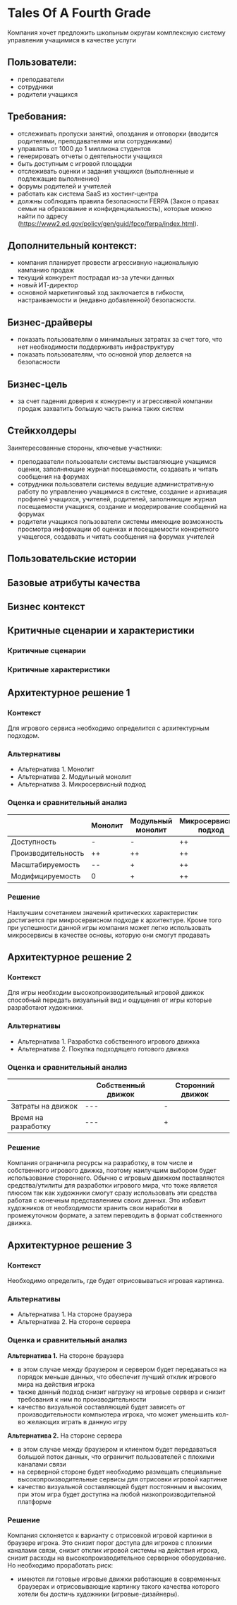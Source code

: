 

# Tales Of A Fourth Grade

Компания хочет предложить школьным округам комплексную систему управления учащимися в качестве услуги

## Пользователи: 
- преподаватели
- сотрудники 
- родители учащихся

## Требования:
- отслеживать пропуски занятий, опоздания и отговорки (вводится родителями, преподавателями или сотрудниками)
- управлять от 1000 до 1 миллиона студентов
- генерировать отчеты о деятельности учащихся
- быть доступным с игровой площадки
- отслеживать оценки и задания учащихся (выполненные и подлежащие выполнению)
- форумы родителей и учителей
- работать как система SaaS из хостинг-центра
- должны соблюдать правила безопасности FERPA (Закон о правах семьи на образование и конфиденциальность), которые можно найти по адресу (https://www2.ed.gov/policy/gen/guid/fpco/ferpa/index.html).
 
## Дополнительный контекст:
- компания планирует провести агрессивную национальную кампанию продаж
- текущий конкурент пострадал из-за утечки данных
- новый ИТ-директор
- основной маркетинговый ход заключается в гибкости, настраиваемости и (недавно добавленной) безопасности.

## Бизнес-драйверы
- показать пользователям о минимальных затратах за счет того, что нет необходимости поддерживать инфраструктуру
- показать пользователям, что основной упор делается на безопасности

## Бизнес-цель
- за счет падения доверия к конкуренту и агрессивной компании продаж захватить большую часть рынка таких систем

## Стейкхолдеры
Заинтересованные стороны, ключевые участники:
- преподаватели
пользователи системы выставляющие учащимся оценки, заполняющие журнал посещаемости, создавать и читать сообщения на форумах 
- сотрудники
пользователи системы ведущие административную работу по управлению учащимися в системе, создание и архивация профилей учащихся, учителей, родителей, 
заполняющие журнал посещаемости учащихся, создание и модерирование сообщений на форумах
- родители учащихся
пользователи системы имеющие возможность просмотра информации об оценках и посещаемости конкретного учащегося, создавать и читать сообщения на форумах учителей


## Пользовательские истории

## Базовые атрибуты качества


## Бизнес контекст


## Критичные сценарии и характеристики

### Критичные сценарии

### Критичные характеристики


## Архитектурное решение 1
### Контекст
Для игрового сервиса необходимо определится с
архитектурным подходом.

### Альтернативы
- Альтернатива 1. Монолит
- Альтернатива 2. Модульный монолит
- Альтернатива 3. Микросервисный подход

### Оценка и сравнительный анализ

|                    | Монолит | Модульный монолит | Микросервисный подход |
|--------------------|---------|-------------------|-----------------------|
| Доступность        | -       | -                 | ++                    |
| Производительность | ++      | ++                | ++                    |
| Масштабируемость   | --      | +                 | ++                    |
| Модифицируемость   | 0       | +                 | ++                    |

### Решение
Наилучшим сочетанием значений критических характеристик достигается при микросервисном подходе к архитектуре.
Кроме того при успешности данной игры компания может легко использовать микросервисы в качестве основы, которую они смогут продавать

## Архитектурное решение 2
### Контекст
Для игры необходим высокопроизводительный игровой движок способный передать визуальный вид и ощущения от игры которые разработают художники.

### Альтернативы
- Альтернатива 1. Разработка собственного игрового движка
- Альтернатива 2. Покупка подходящего готового движка

### Оценка и сравнительный анализ

|                     | Собственный движок | Сторонний движок |
|---------------------|--------------------|------------------|
| Затраты на движок   | ---                | -                |
| Время на разработку | ---                | +                |

### Решение
Компания ограничила ресурсы на разработку, в том числе и собственного игрового движка, поэтому
наилучшим выбором будет использование стороннего.
Обычно с игровым движком поставляются средства/утилиты для разработки игрового мира,
что тоже является плюсом так как художники смогут сразу использовать эти средства работая с конечным представлением
своих данных. Это избавит художников от необходимости хранить свои наработки в промежуточном формате, а затем переводить в формат
собственного движка.

## Архитектурное решение 3
### Контекст
Необходимо определить, где будет отрисовываться игровая картинка.

### Альтернативы
- Альтернатива 1. На стороне браузера
- Альтернатива 2. На стороне сервера

### Оценка и сравнительный анализ
**Альтернатива 1.** На стороне браузера
- в этом случае между браузером и сервером будет передаваться на порядок меньше данных,
  что обеспечит лучший отклик игрового мира на действия игрока
- также данный подход снизит нагрузку на игровые сервера и снизит требования к ним по производительности
- качество визуальной составляющей будет зависеть от производительности компьютера игрока, что может уменьшить
  кол-во желающих играть в данную игру

**Альтернатива 2.** На стороне сервера
- в этом случае между браузером и клиентом будет передаваться большой поток данных,
  что ограничит пользователей с плохими каналами связи
- на серверной стороне будет необходимо размещать специальные высокопроизводительные сервисы для отрисовки игровой картинке
- качество визуальной составляющей будет постоянным и высоким, при этом игра будет доступна на любой
  низкопроизводительной платформе

### Решение
Компания склоняется к варианту с отрисовкой игровой картинки в браузере игрока. Это снизит порог доступа для игроков
с плохими каналами связи, снизит отклик игровой системы на действия игрока, снизит расходы на высокопроизводительное
серверное оборудование.  
Но необходимо проработать риск:
- имеются ли готовые игровые движки работающие в современных браузерах и отрисовывающие картинку такого качества
  которого хотели бы достичь художники (игровые-дизайнеры).
